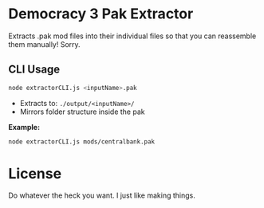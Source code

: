 # Democracy 3 Pak Extractor
Extracts .pak mod files into their individual files so that you can reassemble them manually! Sorry.

## CLI Usage

```bash
node extractorCLI.js <inputName>.pak
```

- Extracts to: `./output/<inputName>/`
- Mirrors folder structure inside the pak

**Example:**

```bash
node extractorCLI.js mods/centralbank.pak
```

# License
Do whatever the heck you want. I just like making things.
